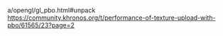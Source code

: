 









a/opengl/gl_pbo.html#unpack
https://community.khronos.org/t/performance-of-texture-upload-with-pbo/61565/23?page=2
